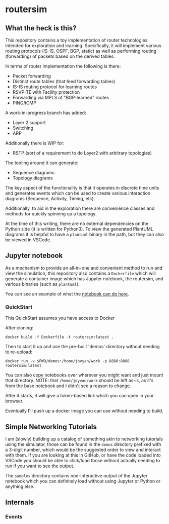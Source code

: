# routersim

## What the heck is this?

This repository contains a toy implementation of router technologies intended for exploration and learning. 
Specifically, it will implement various routing protocols (IS-IS, OSPF, BGP, static) as well as performing routing (forwarding) of packets based on the derived tables.

In terms of router implementation the following is there:
* Packet forwarding
* Distinct route tables (that feed forwarding tables)
* IS-IS routing protocol for learning routes
* RSVP-TE with Facility protection 
* Forwarding via MPLS of "BGP-learned" routes
* PING/ICMP 

A work-in-progress branch has added:
* Layer 2 support
* Switching
* ARP

Additionally there is WIP for:
* RSTP (sort of a requirement to do Layer2 with arbitrary topologies)

The tooling around it can generate:
* Sequence diagrams
* Topology diagrams

The key aspect of the functionality is that it operates in discrete time units and generates events which can be used to create various interaction diagrams (Sequence, Activity, Timing, etc). 

Additionally, to aid in the exploration there are convenience classes and methods for quickly spinning up a topology.

At the time of this writing, there are no external dependencies on the Python side (it is written for Python3). To view the generated PlantUML diagrams it is helpful to have a `plantuml` binary in the path, but they can also be viewed in VSCode.

## Jupyter notebook

As a mechanism to provide an all-in-one and convenient method to run and view the simulation, this repository also contains a `Dockerfile` which will generate a container image which has Jupyter notebook, the routersim, and various binaries (such as `plantuml`). 

You can see an example of what the [notebook can do here](samples/demos/001_lan.ipynb).
### QuickStart

This QuickStart assumes you have access to Docker

After cloning:

`docker build -f Dockerfile -t routersim:latest .`

Then to start it up and use the pre-built 'demos' directory without needing to re-upload:

`docker run -v $PWD/demos:/home/jovyan/work -p 8888:8888 routersim:latest`

You can also copy notebooks over wherever you might want and just mount that directory. 
NOTE: that `/home/joyvan/work` should be left as-is, as it's from the base notebook and I didn't see a reason to change.

After it starts, it will give a token-based link which you can open in your browser.

Eventually I'll push up a docker image you can use without needing to build. 

## Simple Networking Tutorials

I am (slowly) building up a catalog of something akin to networking tutorials using the simulator, those
can be found in the `demos` directory prefixed with a 3-digit number, which would be the suggested order
to view and interact with them. If you are looking at this in GitHub, or have the code loaded into VSCode
you should be able to click/load those without actually needing to run if you want to see the output.

The `samples` directory contains non-interactive output of the Jupyter notebook which you can definitely 
load without using Jupyter or Python or anything else.


## Internals

### Events



